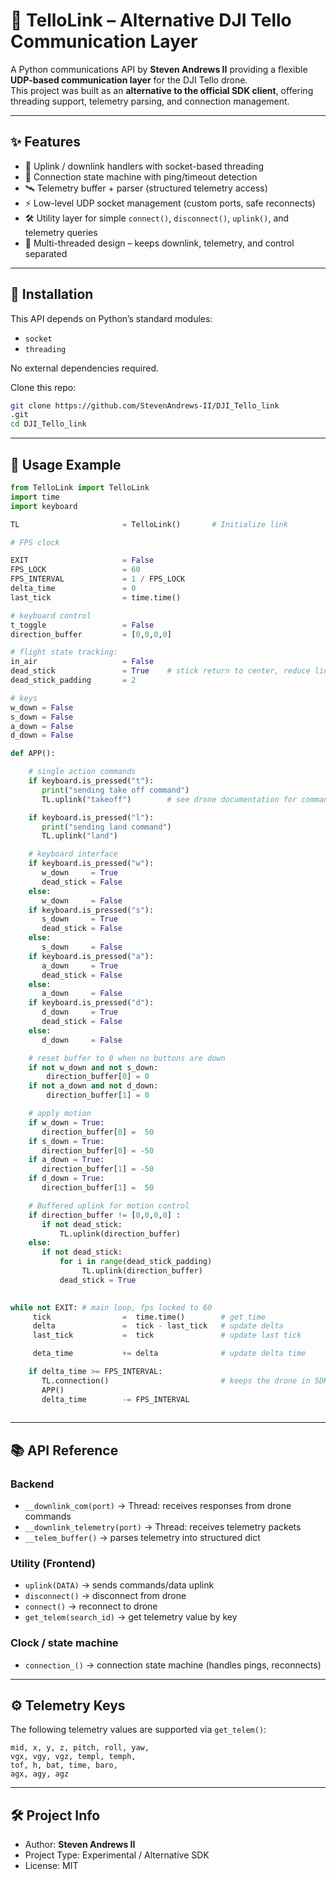 # 🚁 TelloLink – Alternative DJI Tello Communication Layer  

A Python communications API by **Steven Andrews II** providing a flexible **UDP-based communication layer** for the DJI Tello drone.  
This project was built as an **alternative to the official SDK client**, offering threading support, telemetry parsing, and connection management.  

---

## ✨ Features  

- 📡 Uplink / downlink handlers with socket-based threading  
- 🔄 Connection state machine with ping/timeout detection  
- 🛰️ Telemetry buffer + parser (structured telemetry access)  
- ⚡ Low-level UDP socket management (custom ports, safe reconnects)  
- 🛠️ Utility layer for simple `connect()`, `disconnect()`, `uplink()`, and telemetry queries  
- 🔌 Multi-threaded design – keeps downlink, telemetry, and control separated  

---

## 🚀 Installation  

This API depends on Python’s standard modules:  

- `socket`  
- `threading`  

No external dependencies required.  

Clone this repo:  

```bash
git clone https://github.com/StevenAndrews-II/DJI_Tello_link
.git
cd DJI_Tello_link
```

---

## 📖 Usage Example  

```python
from TelloLink import TelloLink
import time
import keyboard

TL                       = TelloLink()       # Initialize link

# FPS clock

EXIT                     = False
FPS_LOCK                 = 60
FPS_INTERVAL             = 1 / FPS_LOCK
delta_time               = 0
last_tick                = time.time()

# keyboard control
t_toggle                 = False
direction_buffer         = [0,0,0,0]

# flight state tracking:
in_air                   = False
dead_stick               = True    # stick return to center, reduce link overhead 
dead_stick_padding       = 2

# keys
w_down = False
s_down = False
a_down = False
d_down = False

def APP():

    # single action commands 
    if keyboard.is_pressed("t"):
       print("sending take off command")
       TL.uplink("takeoff")        # see drone documentation for commands 

    if keyboard.is_pressed("l"):
       print("sending land command")
       TL.uplink("land")

    # keyboard interface 
    if keyboard.is_pressed("w"):
       w_down     = True
       dead_stick = False
    else:
       w_down     = False
    if keyboard.is_pressed("s"):
       s_down     = True
       dead_stick = False
    else:
       s_down     = False
    if keyboard.is_pressed("a"):    
       a_down     = True
       dead_stick = False
    else:
       a_down     = False
    if keyboard.is_pressed("d"):
       d_down     = True
       dead_stick = False
    else:
       d_down     = False

    # reset buffer to 0 when no buttons are down 
    if not w_down and not s_down:
        direction_buffer[0] = 0
    if not a_down and not d_down:
        direction_buffer[1] = 0

    # apply motion
    if w_down = True:
       direction_buffer[0] =  50
    if s_down = True:
       direction_buffer[0] = -50
    if a_down = True:
       direction_buffer[1] = -50
    if d_down = True:
       direction_buffer[1] =  50

    # Buffered uplink for motion control  
    if direction_buffer != [0,0,0,0] :
       if not dead_stick:
           TL.uplink(direction_buffer)
    else:
       if not dead_stick:
           for i in range(dead_stick_padding)
                TL.uplink(direction_buffer)
           dead_stick = True
       

while not EXIT: # main loop, fps locked to 60 
     tick                =  time.time()        # get time 
     delta               =  tick - last_tick   # update delta 
     last_tick           =  tick               # update last tick 

     deta_time           += delta              # update delta time 

    if delta_time >= FPS_INTERVAL:             
       TL.connection()                         # keeps the drone in SDK mode & tracks connection state
       APP()
       delta_time        -= FPS_INTERVAL
     

```

---


## 📚 API Reference  

### Backend  
- `__downlink_com(port)` → Thread: receives responses from drone commands  
- `__downlink_telemetry(port)` → Thread: receives telemetry packets  
- `__telem_buffer()` → parses telemetry into structured dict  

### Utility (Frontend)  
- `uplink(DATA)` → sends commands/data uplink  
- `disconnect()` → disconnect from drone  
- `connect()` → reconnect to drone  
- `get_telem(search_id)` → get telemetry value by key

### Clock / state machine
- `connection_()` → connection state machine (handles pings, reconnects)  

---

## ⚙️ Telemetry Keys  

The following telemetry values are supported via `get_telem()`:  

```
mid, x, y, z, pitch, roll, yaw, 
vgx, vgy, vgz, templ, temph, 
tof, h, bat, time, baro, 
agx, agy, agz
```

---

## 🛠️ Project Info  

- Author: **Steven Andrews II**  
- Project Type: Experimental / Alternative SDK  
- License: MIT 
